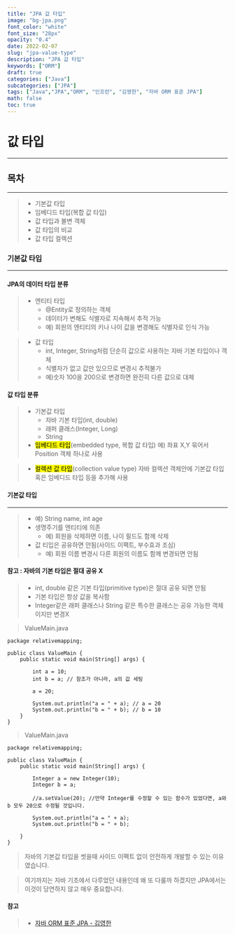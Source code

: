 ```yaml
---
title: "JPA 값 타입"
image: "bg-jpa.png"
font_color: "white"
font_size: "28px"
opacity: "0.4"
date: 2022-02-07
slug: "jpa-value-type"
description: "JPA 값 타입"	
keywords: ["ORM"]
draft: true
categories: ["Java"]
subcategories: ["JPA"]
tags: ["Java","JPA","ORM", "인프런", "김영한", "자바 ORM 표준 JPA"]
math: false
toc: true
---
```


# 값 타입
--------------------------------

## 목차
--------------------------------
> - 기본값 타입
> - 임베디드 타입(복합 값 타입)
> - 값 타입과 불변 객체
> - 값 타입의 비교
> - 값 타입 컬렉션

### 기본값 타입
--------------------------------

#### JPA의 데이터 타입 분류

> - 엔티티 타입
>	- @Entity로 정의하는 객체
>	- 데이터가 변해도 식별자로 지속해서 추적 가능
> 	- 예) 회원의 엔티티의 키나 나이 값을 변경해도 식별자로 인식 가능

> - 값 타입
>	- int, Integer, String처럼 단순히 값으로 사용하는 자바 기본 타입이나 객체
>	- 식별자가 없고 값만 있으므로 변경시 추적불가
>	- 예)숫자 100을 200으로 변경하면 완전히 다른 값으로 대체


#### 값 타입 분류
> - 기본값 타입
> 	- 자바 기본 타입(int, double)
>	- 래퍼 클래스(Integer, Long)
>	- String
> - <mark>임베디드 타입</mark>(embedded type, 복합 값 타입)
> 예) 좌표 X,Y 묶어서 Position 객체 하나로 사용

> - <mark>컬렉션 값 타입</mark>(collection value type)
> 자바 컬렉션 객체안에 기본값 타입 혹은 임베디드 타입 등을 추가해 사용

#### 기본값 타입
---------------------------------------
> - 예) String name, int age
> - 생명주기를 엔티티에 의존
>	- 예) 회원을 삭제하면 이름, 나이 필드도 함께 삭제
> - 값 티입은 공유하면 안됨(사이드 이팩트, 부수효과 조심)
>	- 예) 회원 이름 변경시 다른 회원의 이름도 함께 변경되면 안됨 

#### 참고 : 자바의 기본 타입은 절대 공유 X
> - int, double 같은 기본 타입(primitive type)은 절대 공유 되면 안됨
> - 기본 타입은 항상 값을 복사함
> - Integer같은 래퍼 클래스나 String 같은 특수한 클래스는 공유 가능한 객체이지만 변경X

> ValueMain.java

```
package relativemapping;

public class ValueMain {
    public static void main(String[] args) {

        int a = 10;
        int b = a; // 참조가 아니라, a의 값 세팅

        a = 20;

        System.out.println("a = " + a); // a = 20
        System.out.println("b = " + b); // b = 10
    }
}

```

> ValueMain.java

```
package relativemapping;

public class ValueMain {
    public static void main(String[] args) {

        Integer a = new Integer(10);
        Integer b = a;

        //a.setValue(20); //만약 Integer를 수정할 수 있는 함수가 있었다면, a와 b 모두 20으로 수정될 것입니다.

        System.out.println("a = " + a);
        System.out.println("b = " + b);

    }
}

```

> 자바의 기본값 타입을 썻을때 사이드 이펙트 없이 안전하게 개발할 수 있는 이유였습니다.

> 여기까지는 자바 기초에서 다루었던 내용인데 왜 또 다룰까 하겠지만 JPA에서는 이것이 당연하지 않고 매우 중요합니다. <br>








#### 참고
> - <a href="https://www.inflearn.com/course/ORM-JPA-Basic">자바 ORM 표준 JPA - 김영한</a>